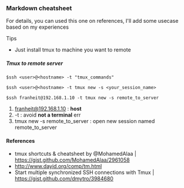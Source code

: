 ### Markdown cheatsheet

For details, you can used this one on references, I'll add some usecase based on my experiences


Tips
- Just install tmux to machine you want to remote

##### Tmux to remote server
    $ssh <user>@<hostname> -t "tmux_commands"
    
    $ssh <user>@<hostname> -t tmux new -s <your_session_name> 

    $ssh franheit@192.168.1.10 -t tmux new -s remote_to_server
    
  1. franheit@192.168.1.10 : **host**
  2. -t : avoid **not a terminal** err
  3. tmux new -s remote_to_server : open new session named remote_to_server








#### References
- tmux shortcuts & cheatsheet by @MohamedAlaa | https://gist.github.com/MohamedAlaa/2961058
- http://www.dayid.org/comp/tm.html
- Start multiple synchronized SSH connections with Tmux | https://gist.github.com/dmytro/3984680
